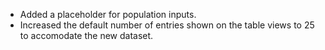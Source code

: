 - Added a placeholder for population inputs.
- Increased the default number of entries shown on the table views to 25 to accomodate the new dataset.
